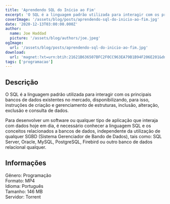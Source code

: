 ```yaml
---
title: 'Aprendendo SQL do Início ao Fim'
excerpt: 'O SQL é a linguagem padrão utilizada para interagir com os principais bancos de dados existentes no mercado, disponibilizando, para isso, instruções de criação e gerenciamento de estruturas, inclusão, alteração, exclusão e consulta de dados.  Para desenvolver um software ou qualquer t'
coverImage: '/assets/blog/posts/aprendendo-sql-do-inicio-ao-fim.jpg'
date: '2020-12-13T03:00:00.000Z'
author:
  name: Joe Haddad
  picture: '/assets/blog/authors/joe.jpeg'
ogImage:
  url: '/assets/blog/posts/aprendendo-sql-do-inicio-ao-fim.jpg'
download:
  url: 'magnet:?xt=urn:btih:21621B636507BFC2F0CC963EA79B1B94F206E201&dn=Aprendendo%20SQL%20do%20In%c3%adcio%20ao%20Fim%20-%20Josueldo%20Pajau&tr=udp%3a%2f%2ftracker.openbittorrent.com%3a1337%2fannounce&tr=udp%3a%2f%2ftracker.opentrackr.org%3a1337%2fannounce'
tags: ['programacao']
---
```

<h2>Descrição</h2>
<p></p><p>O SQL é a linguagem padrão utilizada para interagir com os principais bancos de dados existentes no mercado, disponibilizando, para isso, instruções de criação e gerenciamento de estruturas, inclusão, alteração, exclusão e consulta de dados.</p><p>Para desenvolver um software ou qualquer tipo de aplicação que interaja com dados hoje em dia, é necessário conhecer a linguagem SQL e os conceitos relacionados a bancos de dados, independente da utilização de qualquer SGBD (Sistema Gerenciador de Bando de Dados), tais como: SQL Server, Oracle, MySQL, PostgreSQL, Firebird ou outro banco de dados relacional qualquer.</p><h2>Informações</h2><p>Gênero: Programação<br/>Formato: MP4<br/>Idioma: Português<br/>Tamanho: 146 MB<br/>Servidor: Torrent</p>